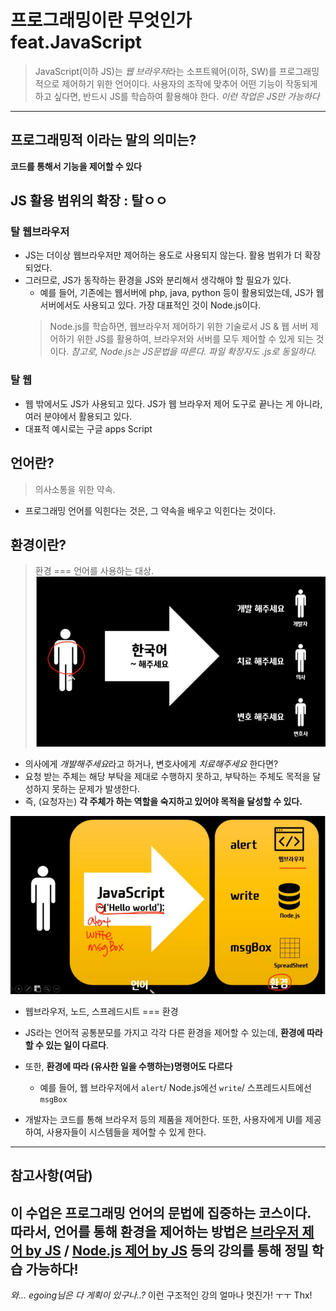 # 프로그래밍이란 무엇인가 feat.JavaScript

> JavaScript(이하 JS)는 *웹 브라우저*라는 소프트웨어(이하, SW)를 프로그래밍적으로 제어하기 위한 언어이다.
> 사용자의 조작에 맞추어 어떤 기능이 작동되게 하고 싶다면, 반드시 JS를 학습하여 활용해야 한다. *이런 작업은 JS만 가능하다*
----

## 프로그래밍적 이라는 말의 의미는?
**코드를 통해서 기능을 제어할 수 있다**


## JS 활용 범위의 확장 : 탈ㅇㅇ
### 탈 웹브라우저
* JS는 더이상 웹브라우저만 제어하는 용도로 사용되지 않는다. 활용 범위가 더 확장되었다.
* 그러므로, JS가 동작하는 환경을 JS와 분리해서 생각해야 할 필요가 있다.
    - 예를 들어, 기존에는 웹서버에 php, java, python 등이 활용되었는데, JS가 웹 서버에서도 사용되고 있다. 가장 대표적인 것이 Node.js이다.
    > Node.js를 학습하면, 웹브라우저 제어하기 위한 기술로서 JS & 웹 서버 제어하기 위한 JS를 활용하여, 브라우저와 서버를 모두 제어할 수 있게 되는 것이다. *참고로, Node.js는 JS문법을 따른다. 파일 확장자도 .js로 동일하다.*

### 탈 웹
* 웹 밖에서도 JS가 사용되고 있다.
    JS가 웹 브라우저 제어 도구로 끝나는 게 아니라, 여러 분야에서 활용되고 있다.
* 대표적 예시로는 구글 apps Script


## 언어란?
> 의사소통을 위한 약속.
* 프로그래밍 언어를 익힌다는 것은, 그 약속을 배우고 익힌다는 것이다.


## 환경이란?
> 환경 === 언어를 사용하는 대상.
![한국어 예시](https://github.com/ShinAhYoung21/TIL/blob/main/img/jsBasic_1_%EC%96%B8%EC%96%B4ex.PNG?raw=true)
* 의사에게 *개발해주세요*라고 하거나, 변호사에게 *치료해주세요* 한다면?
* 요청 받는 주체는 해당 부탁을 제대로 수행하지 못하고, 부탁하는 주체도 목적을 달성하지 못하는 문제가 발생한다.
* 즉, (요청자는) **각 주체가 하는 역할을 숙지하고 있어야 목적을 달성할 수 있다.**

![프로그래밍 모델](https://github.com/ShinAhYoung21/TIL/blob/main/img/jsBasic_2_%EC%96%B8%EC%96%B4and%ED%99%98%EA%B2%BD.PNG?raw=true)
* 웹브라우저, 노드, 스프레드시트 === 환경
* JS라는 언어적 공통분모를 가지고 각각 다른 환경을 제어할 수 있는데, **환경에 따라 할 수 있는 일이 다르다**. 
* 또한, **환경에 따라 (유사한 일을 수행하는)명령어도 다르다**
    - 예를 들어, 웹 브라우저에서 `alert`/ Node.js에선 `write`/ 스프레드시트에선 `msgBox`

* 개발자는 코드를 통해 브라우저 등의 제품을 제어한다. 또한, 사용자에게 UI를 제공하여, 사용자들이 시스템들을 제어할 수 있게 한다.
----

## 참고사항(여담)
이 수업은 **프로그래밍 언어**의 문법에 집중하는 코스이다.
따라서, 언어를 통해 환경을 제어하는 방법은 [브라우저 제어 by JS](https://opentutorials.org/course/1375) / [Node.js 제어 by JS](https://opentutorials.org/course/3332) 등의 강의를 통해 정밀 학습 가능하다!
----

*와... egoing님은 다 게획이 있구나..?*
이런 구조적인 강의 얼마나 멋진가! ㅜㅜ Thx!